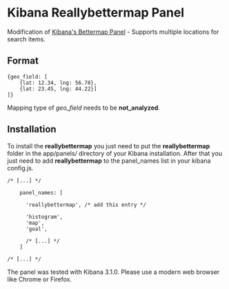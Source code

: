 # Kibana Reallybettermap Panel

Modification of [Kibana's Bettermap Panel](http://www.elasticsearch.org/guide/en/kibana/current/_bettermap.html) - Supports multiple locations for search items. 

## Format

```
{geo_field: [
    {lat: 12.34, lng: 56.78},
    {lat: 23.45, lng: 44.22}]
]}
```

Mapping type of *geo_field* needs to be **not_analyzed**. 

## Installation

To install the **reallybettermap** you just need to put the **reallybettermap** folder in the app/panels/ directory of your Kibana installation. After that you just need to add **reallybettermap** to the panel_names list in your kibana config.js.

```
/* [...] */

    panel_names: [

      'reallybettermap', /* add this entry */

      'histogram',
      'map',
      'goal',

      /* [...] */
    ]

/* [...] */
```

The panel was tested with Kibana 3.1.0. Please use a modern web browser like Chrome or Firefox. 
